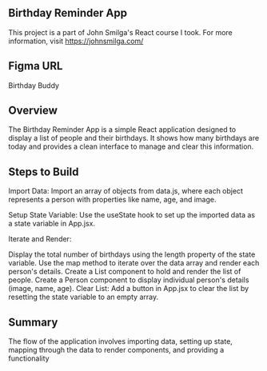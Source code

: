 ## Birthday Reminder App
This project is a part of John Smilga's React course I took. For more information, visit https://johnsmilga.com/

## Figma URL
Birthday Buddy

## Overview
The Birthday Reminder App is a simple React application designed to display a list of people and their birthdays. It shows how many birthdays are today and provides a clean interface to manage and clear this information.

## Steps to Build
Import Data: Import an array of objects from data.js, where each object represents a person with properties like name, age, and image.

Setup State Variable: Use the useState hook to set up the imported data as a state variable in App.jsx.

Iterate and Render:

Display the total number of birthdays using the length property of the state variable.
Use the map method to iterate over the data array and render each person's details.
Create a List component to hold and render the list of people.
Create a Person component to display individual person's details (image, name, age).
Clear List: Add a button in App.jsx to clear the list by resetting the state variable to an empty array.

## Summary
The flow of the application involves importing data, setting up state, mapping through the data to render components, and providing a functionality
